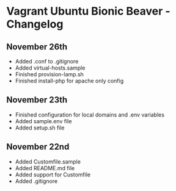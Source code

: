 # Vagrant Ubuntu Bionic Beaver - Changelog

## November 26th

- Added .conf to .gitignore
- Added virtual-hosts.sample
- Finished provision-lamp.sh
- Finished install-php for apache only config


## November 23th

- Finished configuration for local domains and .env variables
- Added sample.env file
- Added setup.sh file


## November 22nd

- Added Customfile.sample
- Added README.md file
- Added support for Customfile
- Added .gitignore
